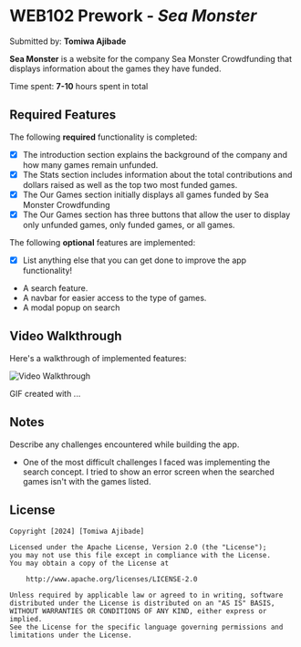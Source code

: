 # WEB102 Prework - _Sea Monster_

Submitted by: **Tomiwa Ajibade**

**Sea Monster** is a website for the company Sea Monster Crowdfunding that displays information about the games they have funded.

Time spent: **7-10** hours spent in total

## Required Features

The following **required** functionality is completed:

- [x] The introduction section explains the background of the company and how many games remain unfunded.
- [x] The Stats section includes information about the total contributions and dollars raised as well as the top two most funded games.
- [x] The Our Games section initially displays all games funded by Sea Monster Crowdfunding
- [x] The Our Games section has three buttons that allow the user to display only unfunded games, only funded games, or all games.

The following **optional** features are implemented:

- [x] List anything else that you can get done to improve the app functionality!
- A search feature.
- A navbar for easier access to the type of games.
- A modal popup on search

## Video Walkthrough

Here's a walkthrough of implemented features:

<img src="C:\Users\ajiba\OneDrive\Desktop\TomiwaAjibade.gif" title='Video Walkthrough' width='' alt='Video Walkthrough' />

<!-- (https://www.screentogif.com/) -->

GIF created with ...

## Notes

Describe any challenges encountered while building the app.

- One of the most difficult challenges I faced was implementing the search concept. I tried to show an error screen when the searched games isn't with the games listed.

## License

    Copyright [2024] [Tomiwa Ajibade]

    Licensed under the Apache License, Version 2.0 (the "License");
    you may not use this file except in compliance with the License.
    You may obtain a copy of the License at

        http://www.apache.org/licenses/LICENSE-2.0

    Unless required by applicable law or agreed to in writing, software
    distributed under the License is distributed on an "AS IS" BASIS,
    WITHOUT WARRANTIES OR CONDITIONS OF ANY KIND, either express or implied.
    See the License for the specific language governing permissions and
    limitations under the License.
